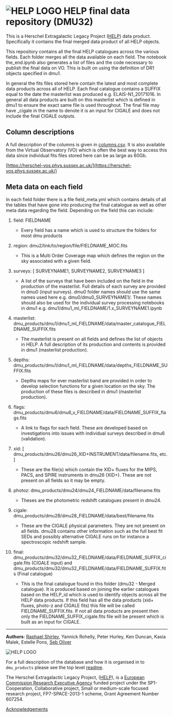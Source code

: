# ![HELP LOGO](https://avatars1.githubusercontent.com/u/7880370?s=75&v=4) HELP final data repository (DMU32)


This is a Herschel Extragalactic Legacy Project ([HELP](http://herschel.sussex.ac.uk)) data product. Specifically it contains the final merged data product of all HELP objects.

This repository contains all the final HELP catalogues across the various fields. Each folder merges all the data available on each field. The notebook the_end.ipynb also generates a list of files and the code necessary to publish the final data on VO. This is built on using the definition of DR1 objects specified in dmu1.

In general the fits files stored here contain the latest and most complete data products across all of HELP. Each final catalogue contains a SUFFIX equal to the date the masterlist was produced e.g. ELAIS-N1_20171016. In general all data products are built on this masterlist which is defined in dmu1 to ensure the exact same file is used throughout. The final file may have _cigale in the name to denote it is an input for CIGALE and does not include the final CIGALE outputs.

Column descriptions
-----------------------
A full description of the columns is given in [columns.csv](columns.csv). It is also available from the Virtual Observatory (VO) which is often the best way to access this data since individual fits files stored here can be as large as 60Gb.

[https://herschel-vos.phys.sussex.ac.uk/](https://herschel-vos.phys.sussex.ac.uk/)

Meta data on each field
-----------------------

In each field folder there is a file field_meta.yml which contains details of all the tables that have gone into producing the final catalogue as well as other meta data regarding the field. Depending on the field this can include:

1. field: FIELDNAME
    * Every field has a name which is used to structure the folders for most dmu products

2. region: dmu2/link/to/region/file/FIELDNAME_MOC.fits
    * This is a Multi Order Coverage map which defines the region on the sky associated with a given field.

3. surveys: [ SURVEYNAME1, SURVEYNAME2, SURVEYNAME3 ]
    * A list of the surveys that have been included on the field in the production of the masterlist. Full details of each survey are provided in dmu0 (input surveys). dmu0 folder names should use the same names used here e.g. dmu0/dmu0_SURVEYNAME1/. These names should also be used for the individual survey processing notebooks in dmu1 e.g. dmu1/dmu1_ml_FIELDNAME/1.x_SURVEYNAME1.ipynb

4. masterlist: dmu_products/dmu1/dmu1_ml_FIELDNAME/data/master_catalogue_FIELDNAME_SUFFIX.fits
    * The masterlist is present on all fields and defines the list of objects in HELP. A full description of its production and contents is provided in dmu1 (masterlist production).

5. depths: dmu_products/dmu1/dmu1_ml_FIELDNAME/data/depths_FIELDNAME_SUFFIX.fits
    * Depths maps for ever masterlist band are provided in order to develop selection functions for a given location on the sky. The production of these files is described in dmu1 (masterlist production).

6. flags: dmu_products/dmu6/dmu6_v_FIELDNAME/data/FIELDNAME_SUFFIX_flags.fits
    * A link to flags for each field. These are developed based on investigations into issues with individual surveys described in dmu6 (validation).

7. xid: [ dmu_products/dmu26/dmu26_XID+INSTRUMENT/data/filename.fits, etc. ]
    * These are the file(s) which contain the XID+ fluxes for the MIPS, PACS, and SPIRE instruments in dmu26 (XID+). These are not present on all fields so it may be empty.

8. photoz: dmu_products/dmu24/dmu24_FIELDNAME/data/filename.fits
    * Theses are the photometric redshift catalogues present in dmu24.

9. cigale: dmu_products/dmu28/dmu28_FIELDNAME/data/best/filename.fits
    * These are the CIGALE physical parameters. They are not present on all fields. dmu28 contains other information such as the full best fit SEDs and possibly alternative CIGALE runs on for instance a spectroscopic redshift sample.

10. final: dmu_products/dmu32/dmu32_FIELDNAME/data/FIELDNAME_SUFFIX_cigale.fits (CIGALE input) and dmu_products/dmu32/dmu32_FIELDNAME/data/FIELDNAME_SUFFIX.fits (Final catalogue)
    * This is the final catalogue found in this folder (dmu32 - Merged catalogue). It is produced based on joining the earlier catalogues based on the HELP_id which is used to identify objects across all the HELP data products. If this field has all the data products (xid+ fluxes, photo-z and CIGALE fits) this file will be called FIELDNAME_SUFFIX.fits. If not all data products are present then only the FIELDNAME_SUFFIX_cigale.fits file will be present which is built as an input for CIGALE.
    
-------------------------------------------------------------------------------

**Authors**: [Raphael Shirley](http://raphaelshirley.co.uk/), Yannick Rohelly, Peter Hurley, Ken Duncan, Kasia Malek, Estelle Pons, [Seb Oliver](http://www.sussex.ac.uk/profiles/91548)

 ![HELP LOGO](https://avatars1.githubusercontent.com/u/7880370?s=75&v=4)
 
For a full description of the database and how it is organised in to `dmu_products` please see the top level [readme](../readme.md).
 
The Herschel Extragalactic Legacy Project, ([HELP](http://herschel.sussex.ac.uk/)), is a [European Commission Research Executive Agency](https://ec.europa.eu/info/departments/research-executive-agency_en)
funded project under the SP1-Cooperation, Collaborative project, Small or medium-scale focused research project, FP7-SPACE-2013-1 scheme, Grant Agreement
Number 607254.

[Acknowledgements](http://herschel.sussex.ac.uk/acknowledgements)
